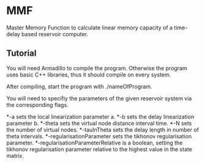 # MMF
Master Memory Function to calculate linear memory capacity of a time-delay based reservoir computer.
## Tutorial

You will need Armadillo to compile the program. Otherwise the program uses basic C++ libraries, thus it should compile on every system.

After compiling, start the program with ./nameOfProgram.

You will need to specifiy the parameters of the given reservoir system via the corresponding flags.

 *-a sets the local linearization parameter a.
 *-b sets the delay linearization parameter b.
 *-theta sets the virtual node distance interval time.
 *-N sets the number of virtual nodes.
 *-tauInTheta sets the delay length in number of theta intervals.
 *-regularisationParameter sets the tikhonov regularisation parameter.
 *-regularisationParameterRelative is a boolean, setting the tikhonov regularisation parameter relative to the highest value in the state matrix.
